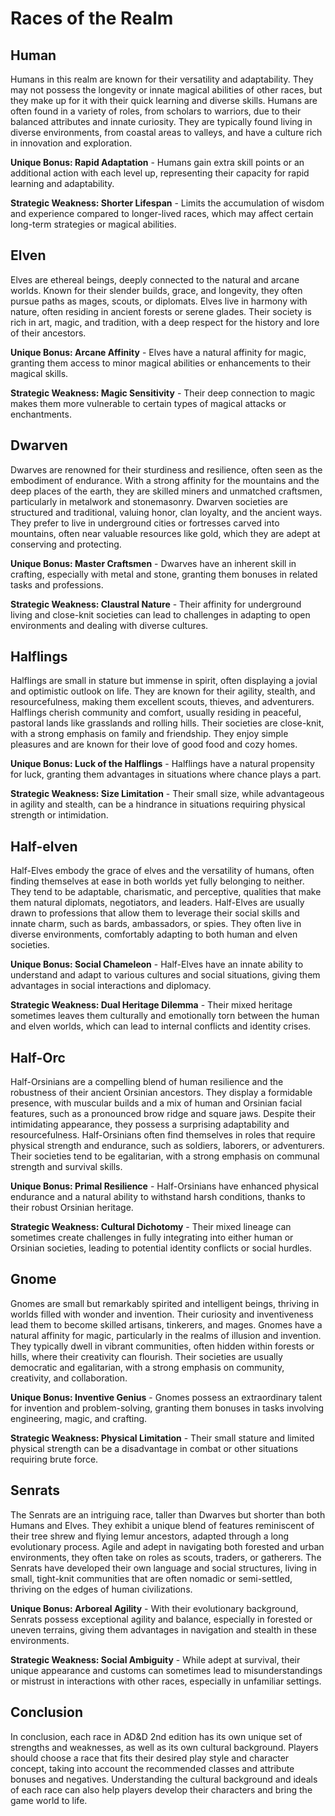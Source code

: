 <h1>Races of the Realm</h1>

<div id="human-race">
  <h2>Human</h2>
Humans in this realm are known for their versatility and adaptability. They may not possess the longevity or innate magical abilities of other races, but they make up for it with their quick learning and diverse skills. Humans are often found in a variety of roles, from scholars to warriors, due to their balanced attributes and innate curiosity. They are typically found living in diverse environments, from coastal areas to valleys, and have a culture rich in innovation and exploration.  

**Unique Bonus: Rapid Adaptation** - Humans gain extra skill points or an additional action with each level up, representing their capacity for rapid learning and adaptability.

**Strategic Weakness: Shorter Lifespan** - Limits the accumulation of wisdom and experience compared to longer-lived races, which may affect certain long-term strategies or magical abilities.
</div>

<div id="elven-race">
  <h2>Elven</h2> 
Elves are ethereal beings, deeply connected to the natural and arcane worlds. Known for their slender builds, grace, and longevity, they often pursue paths as mages, scouts, or diplomats. Elves live in harmony with nature, often residing in ancient forests or serene glades. Their society is rich in art, magic, and tradition, with a deep respect for the history and lore of their ancestors.  

**Unique Bonus: Arcane Affinity** - Elves have a natural affinity for magic, granting them access to minor magical abilities or enhancements to their magical skills.

**Strategic Weakness: Magic Sensitivity** - Their deep connection to magic makes them more vulnerable to certain types of magical attacks or enchantments.
</div>

<div id="dwarven-race">
  <h2>Dwarven</h2>
Dwarves are renowned for their sturdiness and resilience, often seen as the embodiment of endurance. With a strong affinity for the mountains and the deep places of the earth, they are skilled miners and unmatched craftsmen, particularly in metalwork and stonemasonry. Dwarven societies are structured and traditional, valuing honor, clan loyalty, and the ancient ways. They prefer to live in underground cities or fortresses carved into mountains, often near valuable resources like gold, which they are adept at conserving and protecting.  

**Unique Bonus: Master Craftsmen** - Dwarves have an inherent skill in crafting, especially with metal and stone, granting them bonuses in related tasks and professions.

**Strategic Weakness: Claustral Nature** - Their affinity for underground living and close-knit societies can lead to challenges in adapting to open environments and dealing with diverse cultures.
</div>

<div id="halfling-race">
  <h2>Halflings</h2> 
Halflings are small in stature but immense in spirit, often displaying a jovial and optimistic outlook on life. They are known for their agility, stealth, and resourcefulness, making them excellent scouts, thieves, and adventurers. Halflings cherish community and comfort, usually residing in peaceful, pastoral lands like grasslands and rolling hills. Their societies are close-knit, with a strong emphasis on family and friendship. They enjoy simple pleasures and are known for their love of good food and cozy homes.  

**Unique Bonus: Luck of the Halflings** - Halflings have a natural propensity for luck, granting them advantages in situations where chance plays a part.

**Strategic Weakness: Size Limitation** - Their small size, while advantageous in agility and stealth, can be a hindrance in situations requiring physical strength or intimidation.
</div>

<div id="halfelven-race">
  <h2>Half-elven</h2> 
Half-Elves embody the grace of elves and the versatility of humans, often finding themselves at ease in both worlds yet fully belonging to neither. They tend to be adaptable, charismatic, and perceptive, qualities that make them natural diplomats, negotiators, and leaders. Half-Elves are usually drawn to professions that allow them to leverage their social skills and innate charm, such as bards, ambassadors, or spies. They often live in diverse environments, comfortably adapting to both human and elven societies.  

**Unique Bonus: Social Chameleon** - Half-Elves have an innate ability to understand and adapt to various cultures and social situations, giving them advantages in social interactions and diplomacy.

**Strategic Weakness: Dual Heritage Dilemma** - Their mixed heritage sometimes leaves them culturally and emotionally torn between the human and elven worlds, which can lead to internal conflicts and identity crises.
</div>

<div id="half-orc-race">
  <h2>Half-Orc</h2> 
Half-Orsinians are a compelling blend of human resilience and the robustness of their ancient Orsinian ancestors. They display a formidable presence, with muscular builds and a mix of human and Orsinian facial features, such as a pronounced brow ridge and square jaws. Despite their intimidating appearance, they possess a surprising adaptability and resourcefulness. Half-Orsinians often find themselves in roles that require physical strength and endurance, such as soldiers, laborers, or adventurers. Their societies tend to be egalitarian, with a strong emphasis on communal strength and survival skills.  

**Unique Bonus: Primal Resilience** - Half-Orsinians have enhanced physical endurance and a natural ability to withstand harsh conditions, thanks to their robust Orsinian heritage.

**Strategic Weakness: Cultural Dichotomy** - Their mixed lineage can sometimes create challenges in fully integrating into either human or Orsinian societies, leading to potential identity conflicts or social hurdles.
</div>

<div id="gnome-race">
  <h2>Gnome</h2> 
Gnomes are small but remarkably spirited and intelligent beings, thriving in worlds filled with wonder and invention. Their curiosity and inventiveness lead them to become skilled artisans, tinkerers, and mages. Gnomes have a natural affinity for magic, particularly in the realms of illusion and invention. They typically dwell in vibrant communities, often hidden within forests or hills, where their creativity can flourish. Their societies are usually democratic and egalitarian, with a strong emphasis on community, creativity, and collaboration.  

**Unique Bonus: Inventive Genius** - Gnomes possess an extraordinary talent for invention and problem-solving, granting them bonuses in tasks involving engineering, magic, and crafting.

**Strategic Weakness: Physical Limitation** - Their small stature and limited physical strength can be a disadvantage in combat or other situations requiring brute force.
</div>

<div id="senrats-race">
  <h2>Senrats</h2>
The Senrats are an intriguing race, taller than Dwarves but shorter than both Humans and Elves. They exhibit a unique blend of features reminiscent of their tree shrew and flying lemur ancestors, adapted through a long evolutionary process. Agile and adept in navigating both forested and urban environments, they often take on roles as scouts, traders, or gatherers. The Senrats have developed their own language and social structures, living in small, tight-knit communities that are often nomadic or semi-settled, thriving on the edges of human civilizations.  

**Unique Bonus: Arboreal Agility** - With their evolutionary background, Senrats possess exceptional agility and balance, especially in forested or uneven terrains, giving them advantages in navigation and stealth in these environments.

**Strategic Weakness: Social Ambiguity** - While adept at survival, their unique appearance and customs can sometimes lead to misunderstandings or mistrust in interactions with other races, especially in unfamiliar settings.
</div>


## Conclusion
In conclusion, each race in AD&D 2nd edition has its own unique set of strengths and weaknesses, as well as its own cultural background. Players should choose a race that fits their desired play style and character concept, taking into account the recommended classes and attribute bonuses and negatives. Understanding the cultural background and ideals of each race can also help players develop their characters and bring the game world to life.
